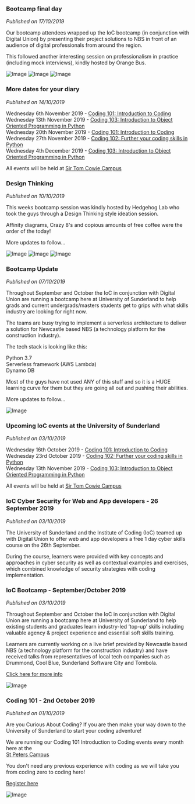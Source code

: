 <!--- Bootcamp final day -->

### Bootcamp final day
<i>Published on 17/10/2019</i>

Our bootcamp attendees wrapped up the IoC bootcamp (in conjunction with Digital Union) by presenting their project solutions to NBS in front of an audience of digital professionals from around the region.

This followed another interesting session on professionalism in practice (including mock interviews), kindly hosted by Orange Bus.

![Image](img/0.jpg)
![Image](img/1.jpg)
![Image](img/2.jpg)


<!--- Upcoming Events -->

### More dates for your diary
<i>Published on 14/10/2019</i>

Wednesday 6th November 2019 - [Coding 101: Introduction to Coding](https://www.eventbrite.co.uk/e/coding-101-curious-about-coding-tickets-76782708147) <br/> 
Wednesday 13th November 2019 - [Coding 103: Introduction to Object Oriented Programming in Python](https://www.eventbrite.co.uk/e/coding-103-an-introduction-to-object-oriented-programming-tickets-75301329303) <br/> 
Wednesday 20th November 2019 - [Coding 101: Introduction to Coding](https://www.eventbrite.co.uk/e/coding-101-curious-about-coding-tickets-76782104341) <br/>
Wednesday 27th November 2019 - [Coding 102: Further your coding skills in Python](https://www.eventbrite.co.uk/e/coding-102-even-more-curious-about-coding-tickets-76787478415) <br/>
Wednesday 4th December 2019 - [Coding 103: Introduction to Object Oriented Programming in Python](https://www.eventbrite.co.uk/e/coding-103-an-introduction-to-object-oriented-programming-tickets-76784904717) <br/>

All events will be held at [Sir Tom Cowie Campus](https://www.google.com/maps/dir//sir+tom+cowie+campus/data=!4m6!4m5!1m1!4e2!1m2!1m1!1s0x487e66616d5f8823:0xaaac8a17409bd474?sa=X&ved=2ahUKEwif2q2Dm4DlAhWOURUIHSlIC9YQ9RcwFHoECA4QEQ)

<!--- Bootcamp Update -->

### Design Thinking
<i>Published on 10/10/2019</i>

This weeks bootcamp session was kindly hosted by Hedgehog Lab who took the guys through a Design Thinking style ideation session. 

Affinity diagrams, Crazy 8's and copious amounts of free coffee were the order of the today!

More updates to follow...

![Image](img/IMG_2452.jpg)
![Image](img/IMG_1234.jpg)
![Image](img/IMG_9437.jpg)


<!--- Bootcamp Update -->

### Bootcamp Update
<i>Published on 07/10/2019</i>

Throughout September and October the IoC in conjunction with Digital Union are running a bootcamp here at University of Sunderland to help grads and current undergrads/masters students get to grips with what skills industry are looking for right now.

The teams are busy trying to implement a serverless architecture to deliver a solution for Newcastle based NBS (a technology platform for the construction industry). 

The tech stack is looking like this:

Python 3.7<br/> 
Serverless framework (AWS Lambda)<br/> 
Dynamo DB<br/> 

Most of the guys have not used ANY of this stuff and so it is a HUGE learning curve for them but they are going all out and pushing their abilities.

More updates to follow...

![Image](https://camo.githubusercontent.com/16068dbb37e2d7fdae1127de35a336c5f254a5e7/68747470733a2f2f73332e616d617a6f6e6177732e636f6d2f6173736574732e6769746875622e7365727665726c6573732f726561646d652d7365727665726c6573732d6672616d65776f726b2e6a7067)

<!--- Upcoming Events -->

### Upcoming IoC events at the University of Sunderland
<i>Published on 03/10/2019</i>

Wednesday 16th October 2019 - [Coding 101: Introduction to Coding](https://www.eventbrite.co.uk/e/coding-101-curious-about-coding-tickets-74676179463) <br/> 
Wednesday 23rd October 2019 - [Coding 102: Further your coding skills in Python](https://www.eventbrite.co.uk/e/coding-102-even-more-curious-about-coding-tickets-75229803367) <br/> 
Wednesday 13th November 2019 - [Coding 103: Introduction to Object Oriented Programming in Python](https://www.eventbrite.co.uk/e/coding-103-an-introduction-to-object-oriented-programming-tickets-75301329303)
<br/> 

All events will be held at [Sir Tom Cowie Campus](https://www.google.com/maps/dir//sir+tom+cowie+campus/data=!4m6!4m5!1m1!4e2!1m2!1m1!1s0x487e66616d5f8823:0xaaac8a17409bd474?sa=X&ved=2ahUKEwif2q2Dm4DlAhWOURUIHSlIC9YQ9RcwFHoECA4QEQ)




<!--- Cyber Skills -->

### IoC Cyber Security for Web and App developers - 26 September 2019
<i>Published on 03/10/2019</i>

The University of Sunderland and the Institute of Coding (IoC) teamed up with Digital Union to offer web and app developers a free 1 day cyber skills course on the 26th September.

During the course, learners were provided with key concepts and approaches in cyber security as well as contextual examples and exercises, which combined knowledge of security strategies with coding implementation.



<!--- IoC Bootcamp 2019 -->

### IoC Bootcamp - September/October 2019
<i>Published on 03/10/2019</i>

Throughout September and October the IoC in conjunction with Digital Union are running a bootcamp here at University of Sunderland to help existing students and graduates learn industry-led ‘top-up’ skills including valuable agency & project experience and essential soft skills training.

Learners are currently working on a live brief provided by Newcastle based NBS (a technology platform for the construction industry) and have received talks from representatives of local tech companies such as Drummond, Cool Blue, Sunderland Software City and Tombola.

[Click here for more info](https://instituteofcoding.org/events/digital-bootcamp-for-students-and-graduates/)

![Image](https://sunderlandvibe.com/wp-content/uploads/2019/02/2019pr034pic2-1200x640.jpg)


<!--- Coding 101 2nd October 2019 -->

### Coding 101 - 2nd October 2019
<i>Published on 01/10/2019</i>

Are you Curious About Coding? If you are then make your way down to the University of Sunderland to start your coding adventure!

We are running our Coding 101 Introduction to Coding events every month here
at the <br/> [St Peters Campus](https://www.google.com/maps?ll=54.91168,-1.374303&z=16&t=m&hl=en-GB&gl=GB&mapclient=embed&daddr=University+of+Sunderland,+Sir+Tom+Cowie+Campus+at+St+Peter’s+St+Peters+Campus,+St+Peters+Way+Sunderland+SR6+0DD@54.91168,-1.374303)

You don't need any previous experience with coding as we will take you from coding zero to coding hero!


[Register here](https://www.eventbrite.co.uk/e/coding-101-curious-about-coding-tickets-71063539961)

![Image](https://img.evbuc.com/https%3A%2F%2Fcdn.evbuc.com%2Fimages%2F70486937%2F282900914618%2F1%2Foriginal.20190605-133142?w=1000&auto=compress&rect=21%2C0%2C2160%2C1080&s=4837df9f37b4fc4cbb59a4e8ae87135c)


